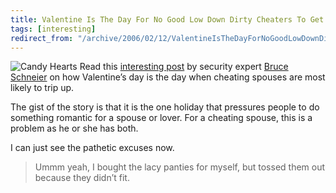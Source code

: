 ```yaml
---
title: Valentine Is The Day For No Good Low Down Dirty Cheaters To Get Caught
tags: [interesting]
redirect_from: "/archive/2006/02/12/ValentineIsTheDayForNoGoodLowDownDirtyCheatersToGetCaught.aspx/"
---
```


![Candy Hearts](https://haacked.com/images/CandyHearts.jpg) Read this
[interesting
post](http://www.schneier.com/blog/archives/2006/02/valentines_day.html "Valentine's Day Security")
by security expert [Bruce
Schneier](http://www.schneier.com/blog/ "Bruce Schneier Blog") on how
Valentine’s day is the day when cheating spouses are most likely to trip
up.

The gist of the story is that it is the one holiday that pressures
people to do something romantic for a spouse or lover. For a cheating
spouse, this is a problem as he or she has both.

I can just see the pathetic excuses now.

> Ummm yeah, I bought the lacy panties for myself, but tossed them out
> because they didn’t fit.

